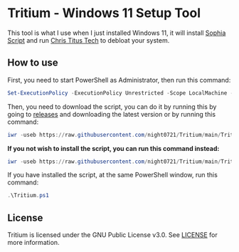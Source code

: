 # Tritium - Windows 11 Setup Tool

This tool is what I use when I just installed Windows 11, it will install [Sophia Script](https://github.com/farag2/Sophia-Script-for-Windows "Sophia") and run [Chris Titus Tech](https://github.com/ChrisTitusTech/winutil "CTT") to debloat your system.

## How to use

First, you need to start PowerShell as Administrator, then run this command:

```powershell
Set-ExecutionPolicy -ExecutionPolicy Unrestricted -Scope LocalMachine -Force
```

Then, you need to download the script, you can do it by running this by going to [releases](https://github.com/night0721/Tritium/releases "Releases") and downloading the latest version or by running this command:

```powershell
iwr -useb https://raw.githubusercontent.com/night0721/Tritium/main/Tritium.ps1 -OutFile Tritium.ps1
```

**If you not wish to install the script, you can run this command instead:**

```powershell
iwr -useb https://raw.githubusercontent.com/night0721/Tritium/main/Tritium.ps1 | iex
```

If you have installed the script, at the same PowerShell window, run this command:

```powershell
.\Tritium.ps1
```

## License

Tritium is licensed under the GNU Public License v3.0. See [LICENSE](https://github.com/night0721/Tritium/blob/master/LICENSE) for more information.
